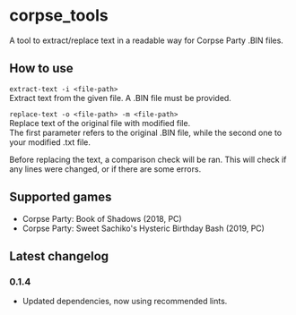 # corpse_tools
A tool to extract/replace text in a readable way for Corpse Party .BIN files.

## How to use
`extract-text -i <file-path>` \
Extract text from the given file. A .BIN file must be provided.

`replace-text -o <file-path> -m <file-path>` \
Replace text of the original file with modified file. \
The first parameter refers to the original .BIN file, while the second one to your modified .txt file.

Before replacing the text, a comparison check will be ran. This will check if any lines were changed, or if there are
some errors.

## Supported games
- Corpse Party: Book of Shadows (2018, PC)
- Corpse Party: Sweet Sachiko's Hysteric Birthday Bash (2019, PC)

## Latest changelog
### 0.1.4
- Updated dependencies, now using recommended lints.
